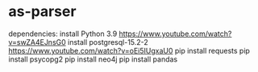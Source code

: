 # as-parser

dependencies:
  install Python 3.9 https://www.youtube.com/watch?v=swZA4EJnsG0
  install postgresql-15.2-2 https://www.youtube.com/watch?v=oEi5IUgxaU0
  pip install requests
  pip install psycopg2
  pip install neo4j
  pip install pandas
   
